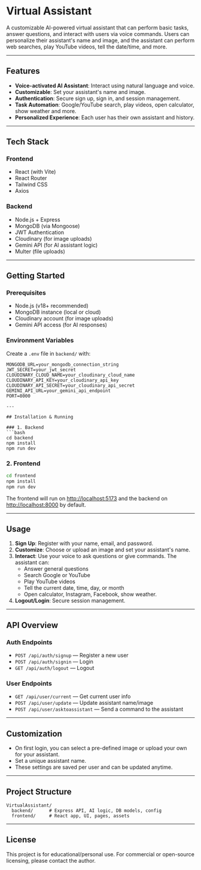 # Virtual Assistant

A customizable AI-powered virtual assistant that can perform basic tasks, answer questions, and interact with users via voice commands. Users can personalize their assistant's name and image, and the assistant can perform web searches, play YouTube videos, tell the date/time, and more.

---

## Features

- **Voice-activated AI Assistant**: Interact using natural language and voice.
- **Customizable**: Set your assistant's name and image.
- **Authentication**: Secure sign up, sign in, and session management.
- **Task Automation**: Google/YouTube search, play videos, open calculator, show weather and more.
- **Personalized Experience**: Each user has their own assistant and history.

---

## Tech Stack

### Frontend
- React (with Vite)
- React Router
- Tailwind CSS
- Axios

### Backend
- Node.js + Express
- MongoDB (via Mongoose)
- JWT Authentication
- Cloudinary (for image uploads)
- Gemini API (for AI assistant logic)
- Multer (file uploads)

---

## Getting Started

### Prerequisites
- Node.js (v18+ recommended)
- MongoDB instance (local or cloud)
- Cloudinary account (for image uploads)
- Gemini API access (for AI responses)

### Environment Variables

Create a `.env` file in `backend/` with:
```
MONGODB_URL=your_mongodb_connection_string
JWT_SECRET=your_jwt_secret
CLOUDINARY_CLOUD_NAME=your_cloudinary_cloud_name
CLOUDINARY_API_KEY=your_cloudinary_api_key
CLOUDINARY_API_SECRET=your_cloudinary_api_secret
GEMINI_API_URL=your_gemini_api_endpoint
PORT=8000

---

## Installation & Running

### 1. Backend
```bash
cd backend
npm install
npm run dev
```

### 2. Frontend
```bash
cd frontend
npm install
npm run dev
```

The frontend will run on [http://localhost:5173](http://localhost:5173) and the backend on [http://localhost:8000](http://localhost:8000) by default.

---

## Usage

1. **Sign Up**: Register with your name, email, and password.
2. **Customize**: Choose or upload an image and set your assistant's name.
3. **Interact**: Use your voice to ask questions or give commands. The assistant can:
   - Answer general questions
   - Search Google or YouTube
   - Play YouTube videos
   - Tell the current date, time, day, or month
   - Open calculator, Instagram, Facebook, show weather.
4. **Logout/Login**: Secure session management.

---

## API Overview

### Auth Endpoints
- `POST /api/auth/signup` — Register a new user
- `POST /api/auth/signin` — Login
- `GET /api/auth/logout` — Logout

### User Endpoints
- `GET /api/user/current` — Get current user info
- `POST /api/user/update` — Update assistant name/image
- `POST /api/user/asktoassistant` — Send a command to the assistant

---

## Customization
- On first login, you can select a pre-defined image or upload your own for your assistant.
- Set a unique assistant name.
- These settings are saved per user and can be updated anytime.

---

## Project Structure

```
VirtualAssistant/
  backend/      # Express API, AI logic, DB models, config
  frontend/     # React app, UI, pages, assets
```

---

## License

This project is for educational/personal use. For commercial or open-source licensing, please contact the author. 
